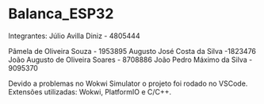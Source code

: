 # Balanca_ESP32

Integrantes:
Júlio Avilla Diniz - 4805444

Pâmela de Oliveira Souza - 1953895
Augusto José Costa da Silva -1823476
João Augusto de Oliveira Soares - 8708886
João Pedro Máximo da Silva - 9095370

Devido a problemas no Wokwi Simulator o projeto foi rodado no VSCode.
Extensões utilizadas: Wokwi, PlatformIO e C/C++.
